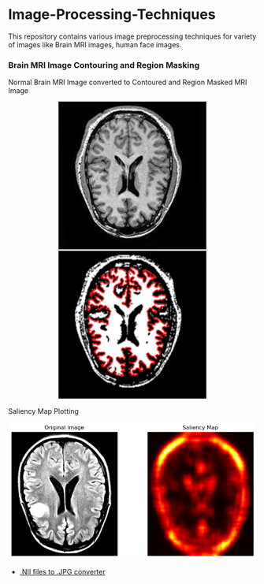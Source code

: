 # Image-Processing-Techniques
This repository contains various image preprocessing techniques for variety of images like Brain MRI images, human face images.

### Brain MRI Image Contouring and Region Masking
Normal Brain MRI Image converted to Contoured and Region Masked MRI Image <br>
<p align="center">
  <img src="no1482.jpg" alt="Normal MRI" width="300" height="300">
  <img src="Brain Contoured image no 1482.png" alt="Contoured and Region Masked MRI" width="300" height="300">
</p>
Saliency Map Plotting <br>
<p align="center">
  <img src="Saliency_Map.png" alt="Contoured MRI">
</p>

* <a href='https://github.com/dvamsidhar2002/Image-Processing-Techniques/blob/main/image%20format%20converter.py'>.NII files to .JPG converter</a>
